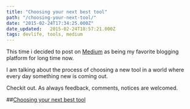 ```yaml
---
title: "Choosing your next best tool"
path: "/choosing-your-next-tool/"
date: "2015-02-24T17:34:25.000Z"
date_updated:   2015-02-24T18:57:21.000Z
tags: devlife, tools, medium
---
```


This time i decided to post on [Medium](https://medium.com/) as being my favorite blogging platform for long time now.

I am talking about the process of choosing a new tool in a world where every day something new is coming out.

Checkit out. As always feedback, comments, notices are welcomed.

##[Choosing your next best tool](https://medium.com/@kbariotis/choosing-your-next-best-tool-fba96eb19a7f)
